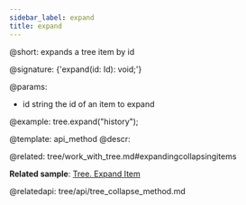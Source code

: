 ```yaml
---
sidebar_label: expand
title: expand
---          
```


@short: expands a tree item by id

@signature: {'expand(id: Id): void;'}

@params:
- id	string		the id of an item to expand

@example:
tree.expand("history");


@template: api_method
@descr:

@related: tree/work_with_tree.md#expandingcollapsingitems

**Related sample**: [Tree. Expand Item](https://snippet.dhtmlx.com/esxb15hm)

@relatedapi:
tree/api/tree_collapse_method.md





